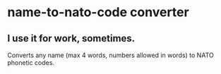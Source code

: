 # name-to-nato-code converter 
## I use it for work, sometimes.
Converts any name (max 4 words, numbers allowed in words) to NATO phonetic codes.
